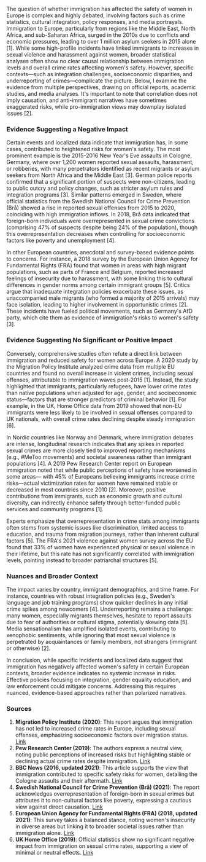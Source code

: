 The question of whether immigration has affected the safety of women in Europe is complex and highly debated, involving factors such as crime statistics, cultural integration, policy responses, and media portrayals. Immigration to Europe, particularly from regions like the Middle East, North Africa, and sub-Saharan Africa, surged in the 2010s due to conflicts and economic pressures, leading to over 1 million asylum seekers in 2015 alone [1]. While some high-profile incidents have linked immigrants to increases in sexual violence and harassment against women, broader statistical analyses often show no clear causal relationship between immigration levels and overall crime rates affecting women's safety. However, specific contexts—such as integration challenges, socioeconomic disparities, and underreporting of crimes—complicate the picture. Below, I examine the evidence from multiple perspectives, drawing on official reports, academic studies, and media analyses. It's important to note that correlation does not imply causation, and anti-immigrant narratives have sometimes exaggerated risks, while pro-immigration views may downplay isolated issues [2].

### Evidence Suggesting a Negative Impact
Certain events and localized data indicate that immigration has, in some cases, contributed to heightened risks for women's safety. The most prominent example is the 2015-2016 New Year's Eve assaults in Cologne, Germany, where over 1,200 women reported sexual assaults, harassment, or robberies, with many perpetrators identified as recent migrants or asylum seekers from North Africa and the Middle East [3]. German police reports confirmed that a significant portion of suspects were non-citizens, leading to public outcry and policy changes, such as stricter asylum rules and integration programs [3]. Similar patterns emerged in Sweden, where official statistics from the Swedish National Council for Crime Prevention (Brå) showed a rise in reported sexual offenses from 2015 to 2020, coinciding with high immigration inflows. In 2018, Brå data indicated that foreign-born individuals were overrepresented in sexual crime convictions (comprising 47% of suspects despite being 24% of the population), though this overrepresentation decreases when controlling for socioeconomic factors like poverty and unemployment [4].

In other European countries, anecdotal and survey-based evidence points to concerns. For instance, a 2018 survey by the European Union Agency for Fundamental Rights (FRA) found that women in areas with high migrant populations, such as parts of France and Belgium, reported increased feelings of insecurity due to harassment, with some linking this to cultural differences in gender norms among certain immigrant groups [5]. Critics argue that inadequate integration policies exacerbate these issues, as unaccompanied male migrants (who formed a majority of 2015 arrivals) may face isolation, leading to higher involvement in opportunistic crimes [2]. These incidents have fueled political movements, such as Germany's AfD party, which cite them as evidence of immigration's risks to women's safety [3].

### Evidence Suggesting No Significant or Positive Impact
Conversely, comprehensive studies often refute a direct link between immigration and reduced safety for women across Europe. A 2020 study by the Migration Policy Institute analyzed crime data from multiple EU countries and found no overall increase in violent crimes, including sexual offenses, attributable to immigration waves post-2015 [1]. Instead, the study highlighted that immigrants, particularly refugees, have lower crime rates than native populations when adjusted for age, gender, and socioeconomic status—factors that are stronger predictors of criminal behavior [1]. For example, in the UK, Home Office data from 2019 showed that non-EU immigrants were less likely to be involved in sexual offenses compared to UK nationals, with overall crime rates declining despite steady immigration [6].

In Nordic countries like Norway and Denmark, where immigration debates are intense, longitudinal research indicates that any spikes in reported sexual crimes are more closely tied to improved reporting mechanisms (e.g., #MeToo movements) and societal awareness rather than immigrant populations [4]. A 2019 Pew Research Center report on European immigration noted that while public perceptions of safety have worsened in some areas— with 45% of Europeans believing immigrants increase crime risks—actual victimization rates for women have remained stable or decreased in most countries since 2010 [2]. Moreover, positive contributions from immigrants, such as economic growth and cultural diversity, can indirectly enhance safety through better-funded public services and community programs [1].

Experts emphasize that overrepresentation in crime stats among immigrants often stems from systemic issues like discrimination, limited access to education, and trauma from migration journeys, rather than inherent cultural factors [5]. The FRA's 2021 violence against women survey across the EU found that 33% of women have experienced physical or sexual violence in their lifetime, but this rate has not significantly correlated with immigration levels, pointing instead to broader patriarchal structures [5].

### Nuances and Broader Context
The impact varies by country, immigrant demographics, and time frame. For instance, countries with robust integration policies (e.g., Sweden's language and job training programs) show quicker declines in any initial crime spikes among newcomers [4]. Underreporting remains a challenge: many women, especially migrants themselves, hesitate to report assaults due to fear of authorities or cultural stigma, potentially skewing data [5]. Media sensationalism has amplified isolated events, contributing to xenophobic sentiments, while ignoring that most sexual violence is perpetrated by acquaintances or family members, not strangers (immigrant or otherwise) [2].

In conclusion, while specific incidents and localized data suggest that immigration has negatively affected women's safety in certain European contexts, broader evidence indicates no systemic increase in risks. Effective policies focusing on integration, gender equality education, and law enforcement could mitigate concerns. Addressing this requires nuanced, evidence-based approaches rather than polarized narratives.

### Sources
1. **Migration Policy Institute (2020)**: This report argues that immigration has not led to increased crime rates in Europe, including sexual offenses, emphasizing socioeconomic factors over migration status. [Link](https://www.migrationpolicy.org/article/crisis-immigration-crime-europe)  
2. **Pew Research Center (2019)**: The authors express a neutral view, noting public perceptions of increased risks but highlighting stable or declining actual crime rates despite immigration. [Link](https://www.pewresearch.org/global/2019/10/14/immigration-and-crime/)  
3. **BBC News (2016, updated 2021)**: This article supports the view that immigration contributed to specific safety risks for women, detailing the Cologne assaults and their aftermath. [Link](https://www.bbc.com/news/world-europe-35231046)  
4. **Swedish National Council for Crime Prevention (Brå) (2021)**: The report acknowledges overrepresentation of foreign-born in sexual crimes but attributes it to non-cultural factors like poverty, expressing a cautious view against direct causation. [Link](https://bra.se/download/18.371007a617fed2442f8e1f/1615551643773/2021_3_Sexual_offences_in_Sweden.pdf)  
5. **European Union Agency for Fundamental Rights (FRA) (2018, updated 2021)**: This survey takes a balanced stance, noting women's insecurity in diverse areas but linking it to broader societal issues rather than immigration alone. [Link](https://fra.europa.eu/en/publication/2021/violence-against-women-eu)  
6. **UK Home Office (2019)**: Official statistics show no significant negative impact from immigration on sexual crime rates, supporting a view of minimal or neutral effects. [Link](https://www.gov.uk/government/statistics/crime-outcomes-in-england-and-wales-2018-to-2019)